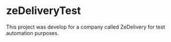 # zeDeliveryTest
This project was develop for a company called ZeDelivery for test automation purposes.

